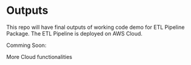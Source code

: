 # Outputs

This repo will have final outputs of working code demo for ETL Pipeline Package.
The ETL Pipeline is deployed on AWS Cloud.

Comming Soon:

More Cloud functionalities
